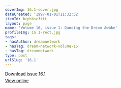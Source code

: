 ```yaml
---
coverImg: 16.1-cover.jpg
dateCreated: '1997-01-01T11:32:52'
itemId: bcphbsc3ttt
layout: page
name: 'Volume 16, issue 1: Dancing the Dream Awake'
profileImg: 16.1-rect.jpg
tags:
- hasAuthor: dreamnetwork
- hasTag: dream-network-volume-16
- hasTag: dreamnetwork
type: post
urlSlug: '16.1'
---
```

<p style="margin-block-end: 5px; margin-block-start: 5px;"><a href="../files/pdfs/Volume_16/16.1-Dream-Network-Vol-16-No-1.pdf" download="">Download issue 16.1</a></p><p style="margin-block-end: 5px; margin-block-start: 5px;"><a href="../files/pdfs/Volume_16/16.1-Dream-Network-Vol-16-No-1.pdf">View online</a></p>
